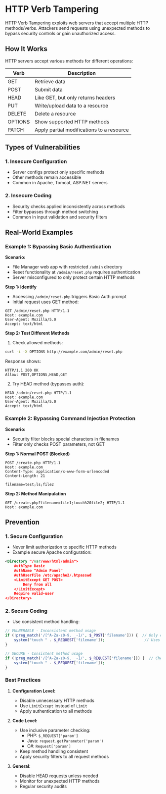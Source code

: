# HTTP Verb Tampering

HTTP Verb Tampering exploits web servers that accept multiple HTTP methods/verbs. Attackers send requests using unexpected methods to bypass security controls or gain unauthorized access.

## How It Works

HTTP servers accept various methods for different operations:

| Verb    | Description                                                        |
|---------|--------------------------------------------------------------------|
| GET     | Retrieve data                                                      |
| POST    | Submit data                                                        |
| HEAD    | Like GET, but only returns headers                                 |
| PUT     | Write/upload data to a resource                                    |
| DELETE  | Delete a resource                                                  |
| OPTIONS | Show supported HTTP methods                                        |
| PATCH   | Apply partial modifications to a resource                          |

## Types of Vulnerabilities

### 1. Insecure Configuration
- Server configs protect only specific methods
- Other methods remain accessible
- Common in Apache, Tomcat, ASP.NET servers

### 2. Insecure Coding
- Security checks applied inconsistently across methods
- Filter bypasses through method switching
- Common in input validation and security filters

## Real-World Examples

### Example 1: Bypassing Basic Authentication
**Scenario:**
- File Manager web app with restricted `/admin` directory
- Reset functionality at `/admin/reset.php` requires authentication
- Server misconfigured to only protect certain HTTP methods

**Step 1: Identify**
- Accessing `/admin/reset.php` triggers Basic Auth prompt
- Initial request uses GET method:
```http
GET /admin/reset.php HTTP/1.1
Host: example.com
User-Agent: Mozilla/5.0
Accept: text/html
```

**Step 2: Test Different Methods**
1. Check allowed methods:
```bash
curl -i -X OPTIONS http://example.com/admin/reset.php
```
Response shows:
```http
HTTP/1.1 200 OK
Allow: POST,OPTIONS,HEAD,GET
```

2. Try HEAD method (bypasses auth):
```http
HEAD /admin/reset.php HTTP/1.1
Host: example.com
User-Agent: Mozilla/5.0
Accept: text/html
```

### Example 2: Bypassing Command Injection Protection
**Scenario:**
- Security filter blocks special characters in filenames
- Filter only checks POST parameters, not GET

**Step 1: Normal POST (Blocked)**
```http
POST /create.php HTTP/1.1
Host: example.com
Content-Type: application/x-www-form-urlencoded
Content-Length: 21

filename=test;ls;file2
```

**Step 2: Method Manipulation**
```http
GET /create.php?filename=file1;touch%20file2; HTTP/1.1
Host: example.com
```

## Prevention

### 1. Secure Configuration
- Never limit authorization to specific HTTP methods
- Example secure Apache configuration:
```xml
<Directory "/var/www/html/admin">
    AuthType Basic
    AuthName "Admin Panel"
    AuthUserFile /etc/apache2/.htpasswd
    <LimitExcept GET POST>
        Deny from all
    </LimitExcept>
    Require valid-user
</Directory>
```

### 2. Secure Coding
- Use consistent method handling:
```php
// VULNERABLE - Inconsistent method usage
if (!preg_match('/[^A-Za-z0-9. _-]/', $_POST['filename'])) {  // Only checks POST
    system("touch " . $_REQUEST['filename']);                  // Uses any method
}

// SECURE - Consistent method usage
if (!preg_match('/[^A-Za-z0-9. _-]/', $_REQUEST['filename'])) {  // Checks all methods
    system("touch " . $_REQUEST['filename']);
}
```

### Best Practices
1. **Configuration Level:**
   - Disable unnecessary HTTP methods
   - Use `LimitExcept` instead of `Limit`
   - Apply authentication to all methods

2. **Code Level:**
   - Use inclusive parameter checking:
     - PHP: `$_REQUEST['param']`
     - Java: `request.getParameter('param')`
     - C#: `Request['param']`
   - Keep method handling consistent
   - Apply security filters to all request methods

3. **General:**
   - Disable HEAD requests unless needed
   - Monitor for unexpected HTTP methods
   - Regular security audits 